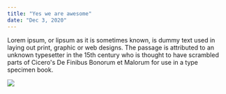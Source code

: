 ```yaml
---
title: "Yes we are awesome"
date: "Dec 3, 2020"
---
```


Lorem ipsum, or lipsum as it is sometimes known, is dummy text used in laying out print, graphic or web designs. The passage is attributed to an unknown typesetter in the 15th century who is thought to have scrambled parts of Cicero's De Finibus Bonorum et Malorum for use in a type specimen book.

![](https://media.tenor.com/images/b2a4d283be33e94259c92ced015d9811/tenor.gif)
